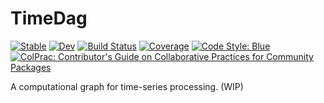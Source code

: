 # TimeDag

[![Stable](https://img.shields.io/badge/docs-stable-blue.svg)](https://invenia.github.io/TimeDag.jl/stable)
[![Dev](https://img.shields.io/badge/docs-dev-blue.svg)](https://invenia.github.io/TimeDag.jl/dev)
[![Build Status](https://github.com/invenia/TimeDag.jl/workflows/CI/badge.svg)](https://github.com/invenia/TimeDag.jl/actions)
[![Coverage](https://codecov.io/gh/invenia/TimeDag.jl/branch/main/graph/badge.svg?token=NpXA7RCBxc)](https://codecov.io/gh/invenia/TimeDag.jl)
[![Code Style: Blue](https://img.shields.io/badge/code%20style-blue-4495d1.svg)](https://github.com/invenia/BlueStyle)
[![ColPrac: Contributor's Guide on Collaborative Practices for Community Packages](https://img.shields.io/badge/ColPrac-Contributor's%20Guide-blueviolet)](https://github.com/SciML/ColPrac)

A computational graph for time-series processing. (WIP)
